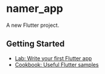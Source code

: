 # namer_app

A new Flutter project.

## Getting Started


- [Lab: Write your first Flutter app](https://docs.flutter.dev/get-started/codelab)
- [Cookbook: Useful Flutter samples](https://docs.flutter.dev/cookbook)

